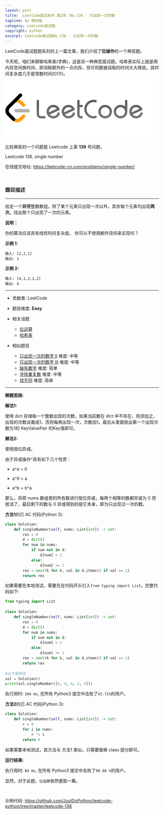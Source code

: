 ```yaml
---
layout: post
title:  LeetCode面试系列 第2天：No.136 - 只出现一次的数
tagline: by 萌较瘦
category: Leetcode面试题
copyright: python
excerpt: Leetcode面试题No.136 - 只出现一次的数
---
```


LeetCode面试题题系列的上一篇文章，我们介绍了**位操作**的一个典型题。

今天呢，咱们来聊聊哈希表(字典)，这是另一种典型面试题。哈希表实际上就是用内存空间换时间，即消耗额外的一点内存，但可将数据读取的时间大大降低，其时间复杂度几乎是常数时间(O(1))。

![大白技术控Geekplayers](/images/blog/LeetCode.png)

比较典型的一个问题是 Leetcode 上第 **136** 号问题，

Leetcode 136. single number

在线提交地址: <https://leetcode-cn.com/problems/single-number/>

<!--more-->

<br>

### 题目描述

------

给定一个**非空**整数数组，除了某个元素只出现一次以外，其余每个元素均出现**两次**。找出那个只出现了一次的元素。

**说明：**

你的算法应该具有线性时间复杂度。 你可以不使用额外空间来实现吗？

**示例 1:**
```
输入: [2,2,1]
输出: 1
```

**示例 2:**
```
输入: [4,1,2,1,2]
输出: 4
```

------

- 贡献者: LeetCode

- 题目难度:  **Easy**

- 相关话题 
  - [位运算](https://leetcode-cn.com/tag/bit-manipulation/)
  - [哈希表](https://leetcode-cn.com/tag/hash-table/)

- 相似题目
  - [只出现一次的数字 II](https://leetcode-cn.com/problems/single-number-ii/)  难度:  中等
  - [只出现一次的数字 III](https://leetcode-cn.com/problems/single-number-iii/) 难度:  中等
  - [缺失数字](https://leetcode-cn.com/problems/missing-number/) 难度:  简单
  - [寻找重复数](https://leetcode-cn.com/problems/find-the-duplicate-number/) 难度:  中等
  - [找不同](https://leetcode-cn.com/problems/find-the-difference/) 难度:  简单

------

**解题思路:**

**解法1:** 

使用 dict 存储每一个整数出现的次数，如果当前数在 dict 中不存在，则添加之，出现的次数设置成1，否则每再出现一次，次数加1。最后从里面挑出第一个出现次数为1的 KeyValuePair 的Key值即可。

**解法2:** 

使用按位异或。

由于异或操作^具有如下几个性质：

- a^a = 0

- a^0 = a

- a^b = b^a

那么，将原 nums 数组里的所有数进行按位异或，每两个相等的数都异或为 0 而抵消了，最后剩下的数与 0 异或得到的是它本身，即为只出现过一次的数。

**方法1**的已 AC 代码(Python 3):

```python
class Solution:
    def singleNumber(self, nums: List[int]) -> int:
        res = 0
        d = dict()
        for num in nums:
            if num not in d:
                d[num] = 1
            else:
                d[num] += 1
        res = next(k for k, val in d.items() if val == 1)
        return res
```

如果需要在本地测试，需要先在代码开头引入`from typing import List`。完整代码如下:

```python
from typing import List

class Solution:
    def singleNumber(self, nums: List[int]) -> int:
        res = 0
        d = dict()
        for num in nums:
            if num not in d:
                d[num] = 1
            else:
                d[num] += 1
        res = next(k for k, val in d.items() if val == 1)
        return res

#以下是测试
sol = Solution()
print(sol.singleNumber([6, 4, 6, 2, 4]))
```

执行用时: `104 ms`, 在所有 Python3 提交中击败了`43.71%`的用户。

**方法2**的已 AC 代码(Python 3):

```python
class Solution:
    def singleNumber(self, nums: List[int]) -> int:
        r = 0
        for i in nums:
            r ^= i
        return r
```
如果需要本地测试，其方法与 方法1 类似，只需要替换 class 部分即可。

**运行结果:**

执行用时: `84 ms`, 在所有 Python3 提交中击败了`99.96 %`的用户。

显然，对于此题，`位运算`依然更胜一筹。

<br>

示例代码:
<https://github.com/JustDoPython/leetcode-python/tree/master/leetcode-136>
